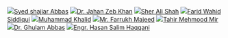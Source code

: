 ![](https://giki.edu.pk/wp-content/uploads/2022/04/IMG-20220416-WA0003.jpg)[Syed shajjar Abbas](https://giki.edu.pk/portfolio/syed-shajjar-abbas/)
![](https://giki.edu.pk/wp-content/uploads/2022/03/staff-generic-292x248-1.jpg)[Dr. Jahan Zeb Khan](https://giki.edu.pk/wp-content/uploads/2022/03/staff-generic-292x248-1.jpg)
![](https://giki.edu.pk/wp-content/uploads/2021/11/sherali.jpg)[Sher Ali Shah](https://giki.edu.pk/wp-content/uploads/2021/11/sherali.jpg)
![](https://giki.edu.pk/wp-content/uploads/2018/09/Photo-Farid.jpg)[Farid Wahid Siddiqui](https://giki.edu.pk/wp-content/uploads/2018/09/Photo-Farid.jpg)
![](https://giki.edu.pk/wp-content/uploads/2022/03/staff-generic-292x248-1.jpg)[Muhammad Khalid](https://giki.edu.pk/portfolio/muhammad-khalid/)
![](https://giki.edu.pk/wp-content/uploads/2018/02/WhatsApp-Image-2022-12-08-at-7.43.39-PM.jpeg)[Mr. Farrukh Majeed](https://giki.edu.pk/wp-content/uploads/2018/02/WhatsApp-Image-2022-12-08-at-7.43.39-PM.jpeg)
![](https://giki.edu.pk/portfolio-masonry-3-columns-no-space/)[Tahir Mehmood Mir](https://giki.edu.pk/portfolio/tahir-mehmood-mir/)
![](https://giki.edu.pk/portfolio-masonry-3-columns-no-space/)[Dr. Ghulam Abbas](https://giki.edu.pk/wp-content/uploads/2022/11/Gabbas.jpg)
![](https://giki.edu.pk/portfolio-masonry-3-columns-no-space/)[Engr. Hasan Salim Haqqani](https://giki.edu.pk/wp-content/uploads/2021/11/Dir_Works.jpg)
